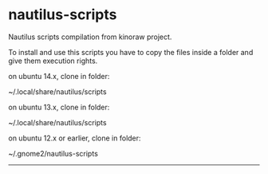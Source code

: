 nautilus-scripts
================

Nautilus scripts compilation from kinoraw project.

To install and use this scripts you have to copy the files inside a folder and give them execution rights.

on ubuntu 14.x, clone in folder:

~/.local/share/nautilus/scripts

on ubuntu 13.x, clone in folder:

~/.local/share/nautilus/scripts

on ubuntu 12.x or earlier, clone in folder:

~/.gnome2/nautilus-scripts


---------------
